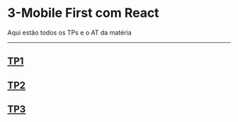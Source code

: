 # 3-Mobile First com React
Aqui estão todos os TPs e o AT da matéria

---------
## <a href="https://github.com/samuelhermany/3-Mobile-First-com-React/tree/main/TP1" target="_blank">TP1</a>

## <a href="https://github.com/samuelhermany/3-Mobile-First-com-React/tree/main/TP2" target="_blank">TP2</a>

## <a href="https://github.com/samuelhermany/3-Mobile-First-com-React/tree/main/TP3" target="_blank">TP3</a>
